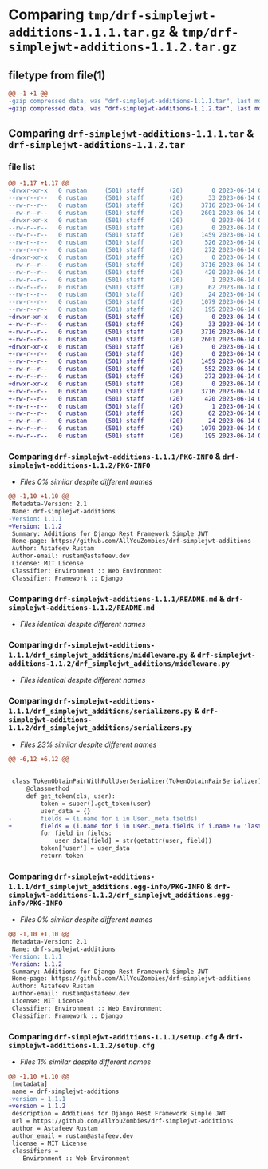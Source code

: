 # Comparing `tmp/drf-simplejwt-additions-1.1.1.tar.gz` & `tmp/drf-simplejwt-additions-1.1.2.tar.gz`

## filetype from file(1)

```diff
@@ -1 +1 @@
-gzip compressed data, was "drf-simplejwt-additions-1.1.1.tar", last modified: Wed Jun 14 07:23:16 2023, max compression
+gzip compressed data, was "drf-simplejwt-additions-1.1.2.tar", last modified: Wed Jun 14 07:33:33 2023, max compression
```

## Comparing `drf-simplejwt-additions-1.1.1.tar` & `drf-simplejwt-additions-1.1.2.tar`

### file list

```diff
@@ -1,17 +1,17 @@
-drwxr-xr-x   0 rustam     (501) staff       (20)        0 2023-06-14 07:23:16.026555 drf-simplejwt-additions-1.1.1/
--rw-r--r--   0 rustam     (501) staff       (20)       33 2023-06-14 05:28:46.000000 drf-simplejwt-additions-1.1.1/MANIFEST.in
--rw-r--r--   0 rustam     (501) staff       (20)     3716 2023-06-14 07:23:16.026670 drf-simplejwt-additions-1.1.1/PKG-INFO
--rw-r--r--   0 rustam     (501) staff       (20)     2601 2023-06-14 07:17:24.000000 drf-simplejwt-additions-1.1.1/README.md
-drwxr-xr-x   0 rustam     (501) staff       (20)        0 2023-06-14 07:23:16.005744 drf-simplejwt-additions-1.1.1/drf_simplejwt_additions/
--rw-r--r--   0 rustam     (501) staff       (20)        0 2023-06-14 05:29:58.000000 drf-simplejwt-additions-1.1.1/drf_simplejwt_additions/__init__.py
--rw-r--r--   0 rustam     (501) staff       (20)     1459 2023-06-14 06:59:58.000000 drf-simplejwt-additions-1.1.1/drf_simplejwt_additions/middleware.py
--rw-r--r--   0 rustam     (501) staff       (20)      526 2023-06-14 07:23:05.000000 drf-simplejwt-additions-1.1.1/drf_simplejwt_additions/serializers.py
--rw-r--r--   0 rustam     (501) staff       (20)      272 2023-06-14 05:37:54.000000 drf-simplejwt-additions-1.1.1/drf_simplejwt_additions/views.py
-drwxr-xr-x   0 rustam     (501) staff       (20)        0 2023-06-14 07:23:16.026304 drf-simplejwt-additions-1.1.1/drf_simplejwt_additions.egg-info/
--rw-r--r--   0 rustam     (501) staff       (20)     3716 2023-06-14 07:23:15.000000 drf-simplejwt-additions-1.1.1/drf_simplejwt_additions.egg-info/PKG-INFO
--rw-r--r--   0 rustam     (501) staff       (20)      420 2023-06-14 07:23:16.000000 drf-simplejwt-additions-1.1.1/drf_simplejwt_additions.egg-info/SOURCES.txt
--rw-r--r--   0 rustam     (501) staff       (20)        1 2023-06-14 07:23:15.000000 drf-simplejwt-additions-1.1.1/drf_simplejwt_additions.egg-info/dependency_links.txt
--rw-r--r--   0 rustam     (501) staff       (20)       62 2023-06-14 07:23:15.000000 drf-simplejwt-additions-1.1.1/drf_simplejwt_additions.egg-info/requires.txt
--rw-r--r--   0 rustam     (501) staff       (20)       24 2023-06-14 07:23:15.000000 drf-simplejwt-additions-1.1.1/drf_simplejwt_additions.egg-info/top_level.txt
--rw-r--r--   0 rustam     (501) staff       (20)     1079 2023-06-14 07:23:16.027200 drf-simplejwt-additions-1.1.1/setup.cfg
--rw-r--r--   0 rustam     (501) staff       (20)      195 2023-06-14 05:28:46.000000 drf-simplejwt-additions-1.1.1/setup.py
+drwxr-xr-x   0 rustam     (501) staff       (20)        0 2023-06-14 07:33:33.109520 drf-simplejwt-additions-1.1.2/
+-rw-r--r--   0 rustam     (501) staff       (20)       33 2023-06-14 05:28:46.000000 drf-simplejwt-additions-1.1.2/MANIFEST.in
+-rw-r--r--   0 rustam     (501) staff       (20)     3716 2023-06-14 07:33:33.109635 drf-simplejwt-additions-1.1.2/PKG-INFO
+-rw-r--r--   0 rustam     (501) staff       (20)     2601 2023-06-14 07:17:24.000000 drf-simplejwt-additions-1.1.2/README.md
+drwxr-xr-x   0 rustam     (501) staff       (20)        0 2023-06-14 07:33:33.107266 drf-simplejwt-additions-1.1.2/drf_simplejwt_additions/
+-rw-r--r--   0 rustam     (501) staff       (20)        0 2023-06-14 05:29:58.000000 drf-simplejwt-additions-1.1.2/drf_simplejwt_additions/__init__.py
+-rw-r--r--   0 rustam     (501) staff       (20)     1459 2023-06-14 06:59:58.000000 drf-simplejwt-additions-1.1.2/drf_simplejwt_additions/middleware.py
+-rw-r--r--   0 rustam     (501) staff       (20)      552 2023-06-14 07:33:25.000000 drf-simplejwt-additions-1.1.2/drf_simplejwt_additions/serializers.py
+-rw-r--r--   0 rustam     (501) staff       (20)      272 2023-06-14 05:37:54.000000 drf-simplejwt-additions-1.1.2/drf_simplejwt_additions/views.py
+drwxr-xr-x   0 rustam     (501) staff       (20)        0 2023-06-14 07:33:33.109109 drf-simplejwt-additions-1.1.2/drf_simplejwt_additions.egg-info/
+-rw-r--r--   0 rustam     (501) staff       (20)     3716 2023-06-14 07:33:33.000000 drf-simplejwt-additions-1.1.2/drf_simplejwt_additions.egg-info/PKG-INFO
+-rw-r--r--   0 rustam     (501) staff       (20)      420 2023-06-14 07:33:33.000000 drf-simplejwt-additions-1.1.2/drf_simplejwt_additions.egg-info/SOURCES.txt
+-rw-r--r--   0 rustam     (501) staff       (20)        1 2023-06-14 07:33:33.000000 drf-simplejwt-additions-1.1.2/drf_simplejwt_additions.egg-info/dependency_links.txt
+-rw-r--r--   0 rustam     (501) staff       (20)       62 2023-06-14 07:33:33.000000 drf-simplejwt-additions-1.1.2/drf_simplejwt_additions.egg-info/requires.txt
+-rw-r--r--   0 rustam     (501) staff       (20)       24 2023-06-14 07:33:33.000000 drf-simplejwt-additions-1.1.2/drf_simplejwt_additions.egg-info/top_level.txt
+-rw-r--r--   0 rustam     (501) staff       (20)     1079 2023-06-14 07:33:33.110301 drf-simplejwt-additions-1.1.2/setup.cfg
+-rw-r--r--   0 rustam     (501) staff       (20)      195 2023-06-14 05:28:46.000000 drf-simplejwt-additions-1.1.2/setup.py
```

### Comparing `drf-simplejwt-additions-1.1.1/PKG-INFO` & `drf-simplejwt-additions-1.1.2/PKG-INFO`

 * *Files 0% similar despite different names*

```diff
@@ -1,10 +1,10 @@
 Metadata-Version: 2.1
 Name: drf-simplejwt-additions
-Version: 1.1.1
+Version: 1.1.2
 Summary: Additions for Django Rest Framework Simple JWT
 Home-page: https://github.com/AllYouZombies/drf-simplejwt-additions
 Author: Astafeev Rustam
 Author-email: rustam@astafeev.dev
 License: MIT License
 Classifier: Environment :: Web Environment
 Classifier: Framework :: Django
```

### Comparing `drf-simplejwt-additions-1.1.1/README.md` & `drf-simplejwt-additions-1.1.2/README.md`

 * *Files identical despite different names*

### Comparing `drf-simplejwt-additions-1.1.1/drf_simplejwt_additions/middleware.py` & `drf-simplejwt-additions-1.1.2/drf_simplejwt_additions/middleware.py`

 * *Files identical despite different names*

### Comparing `drf-simplejwt-additions-1.1.1/drf_simplejwt_additions/serializers.py` & `drf-simplejwt-additions-1.1.2/drf_simplejwt_additions/serializers.py`

 * *Files 23% similar despite different names*

```diff
@@ -6,12 +6,12 @@
 
 
 class TokenObtainPairWithFullUserSerializer(TokenObtainPairSerializer):
     @classmethod
     def get_token(cls, user):
         token = super().get_token(user)
         user_data = {}
-        fields = (i.name for i in User._meta.fields)
+        fields = (i.name for i in User._meta.fields if i.name != 'last_login')
         for field in fields:
             user_data[field] = str(getattr(user, field))
         token['user'] = user_data
         return token
```

### Comparing `drf-simplejwt-additions-1.1.1/drf_simplejwt_additions.egg-info/PKG-INFO` & `drf-simplejwt-additions-1.1.2/drf_simplejwt_additions.egg-info/PKG-INFO`

 * *Files 0% similar despite different names*

```diff
@@ -1,10 +1,10 @@
 Metadata-Version: 2.1
 Name: drf-simplejwt-additions
-Version: 1.1.1
+Version: 1.1.2
 Summary: Additions for Django Rest Framework Simple JWT
 Home-page: https://github.com/AllYouZombies/drf-simplejwt-additions
 Author: Astafeev Rustam
 Author-email: rustam@astafeev.dev
 License: MIT License
 Classifier: Environment :: Web Environment
 Classifier: Framework :: Django
```

### Comparing `drf-simplejwt-additions-1.1.1/setup.cfg` & `drf-simplejwt-additions-1.1.2/setup.cfg`

 * *Files 1% similar despite different names*

```diff
@@ -1,10 +1,10 @@
 [metadata]
 name = drf-simplejwt-additions
-version = 1.1.1
+version = 1.1.2
 description = Additions for Django Rest Framework Simple JWT
 url = https://github.com/AllYouZombies/drf-simplejwt-additions
 author = Astafeev Rustam
 author_email = rustam@astafeev.dev
 license = MIT License
 classifiers = 
 	Environment :: Web Environment
```

